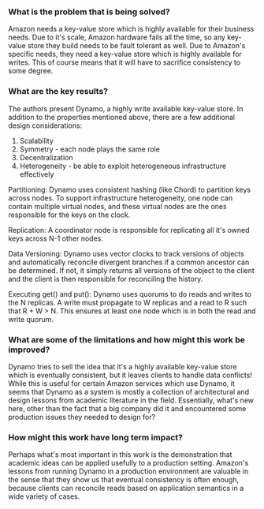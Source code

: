 ### What is the problem that is being solved?

Amazon needs a key-value store which is highly available for their business needs. Due to it's scale, Amazon hardware fails all the time, so any key-value store they build needs to be fault tolerant as well. Due to Amazon's specific needs, they need a key-value store which is highly available for writes. This of course means that it will have to sacrifice consistency to some degree. 

### What are the key results?

The authors present Dynamo, a highly write available key-value store. In addition to the properties mentioned above, there are a few additional design considerations:

1. Scalability
2. Symmetry - each node plays the same role
3. Decentralization
4. Heterogeneity - be able to exploit heterogeneous infrastructure effectively

Partitioning: Dynamo uses consistent hashing (like Chord) to partition keys across nodes. To support infrastructure heterogeneity, one node can contain multiple virtual nodes, and these virtual nodes are the ones responsible for the keys on the clock.

Replication: A coordinator node is responsible for replicating all it's owned keys across N-1 other nodes.

Data Versioning: Dynamo uses vector clocks to track versions of objects and automatically reconcile divergent branches if a common ancestor can be determined. If not, it simply returns all versions of the object to the client and the client is then responsible for reconciling the history. 

Executing get() and put(): Dynamo uses quorums to do reads and writes to the N replicas. A write must propagate to W replicas and a read to R such that R + W > N. This ensures at least one node which is in both the read and write quorum.

### What are some of the limitations and how might this work be improved?

Dynamo tries to sell the idea that it's a highly available key-value store which is eventually consistent, but it leaves clients to handle data conflicts! While this is useful for certain Amazon services which use Dynamo, it seems that Dynamo as a system is mostly a collection of architectural and design lessons from academic literature in the field. Essentially, what's new here, other than the fact that a big company did it and encountered some production issues they needed to design for?

### How might this work have long term impact?

Perhaps what's most important in this work is the demonstration that academic ideas can be applied usefully to a production setting. Amazon's lessons from running Dynamo in a production environment are valuable in the sense that they show us that eventual consistency is often enough, because clients can reconcile reads based on application semantics in a wide variety of cases.
